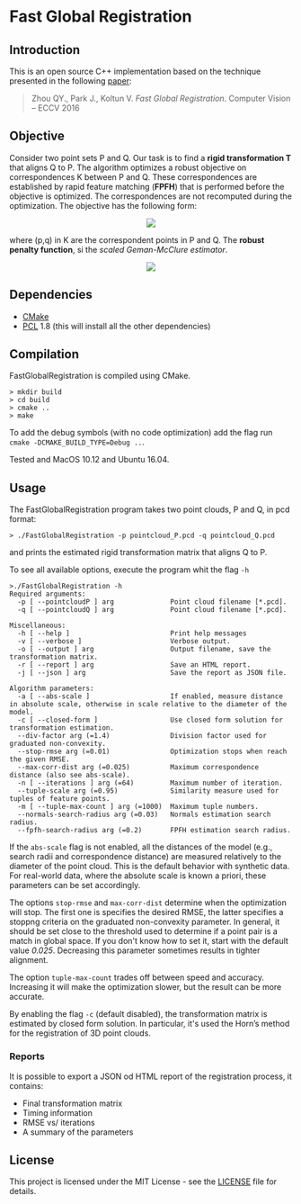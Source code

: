 # Fast Global Registration

## Introduction

This is an open source C++ implementation based on the technique presented in the following [paper](https://doi.org/10.1007/978-3-319-46475-6_47):

> Zhou QY., Park J., Koltun V. *Fast Global Registration*. Computer Vision – ECCV 2016

## Objective
Consider two point sets P and Q. Our task is to find a **rigid transformation T** that aligns Q to P. The algorithm optimizes a robust objective on correspondences K between P and Q. These correspondences are established by rapid feature matching (**FPFH**) that is performed before the objective is optimized. The correspondences are not recomputed during the optimization. The objective has the following form:

<p align="center">
<img src="http://latex.codecogs.com/svg.latex?E%28%5Cbm%7BT%7D%29%3D%5Csum_%7B%28p%2Cq%29%5Cin%5Cmathcal%7BK%7D%7D%5Crho%28%7B%5Cnorm%7Bq-%5Cbm%7BT%7Dp%7D%7D%29">
</p>

where (p,q) in K are the correspondent points in P and Q. The **robust penalty function**, si the _scaled Geman-McClure estimator_.

<p align="center">
<img src="http://latex.codecogs.com/svg.latex?%5Crho%28x%29%3D%5Cfrac%7B%5Cmu%20x%5E2%7D%7B%5Cmu%2Bx%5E2%7D">
</p>

## Dependencies
* [CMake](https://cmake.org/)
* [PCL](http://pointclouds.org) 1.8 (this will install all the other dependencies)


## Compilation

FastGlobalRegistration is compiled using CMake. 

```
> mkdir build
> cd build
> cmake ..
> make
```

To add the debug symbols (with no code optimization) add the flag run `cmake -DCMAKE_BUILD_TYPE=Debug ..`.

Tested and MacOS 10.12 and Ubuntu 16.04.


## Usage

The FastGlobalRegistration program takes two point clouds, P and Q, in pcd format:

```
> ./FastGlobalRegistration -p pointcloud_P.pcd -q pointcloud_Q.pcd
```

and prints the estimated rigid transformation matrix that aligns Q to P.

To see all available options, execute the program whit the flag `-h` 

```
>./FastGlobalRegistration -h
Required arguments:
  -p [ --pointcloudP ] arg              Point cloud filename [*.pcd].
  -q [ --pointcloudQ ] arg              Point cloud filename [*.pcd].

Miscellaneous:
  -h [ --help ]                         Print help messages
  -v [ --verbose ]                      Verbose output.
  -o [ --output ] arg                   Output filename, save the transformation matrix.
  -r [ --report ] arg                   Save an HTML report.
  -j [ --json ] arg                     Save the report as JSON file.

Algorithm parameters:
  -a [ --abs-scale ]                    If enabled, measure distance in absolute scale, otherwise in scale relative to the diameter of the model.
  -c [ --closed-form ]                  Use closed form solution for transformation estimation.
  --div-factor arg (=1.4)               Division factor used for graduated non-convexity.
  --stop-rmse arg (=0.01)               Optimization stops when reach the given RMSE.
  --max-corr-dist arg (=0.025)          Maximum correspondence distance (also see abs-scale).
  -n [ --iterations ] arg (=64)         Maximum number of iteration.
  --tuple-scale arg (=0.95)             Similarity measure used for tuples of feature points.
  -m [ --tuple-max-count ] arg (=1000)  Maximum tuple numbers.
  --normals-search-radius arg (=0.03)   Normals estimation search radius.
  --fpfh-search-radius arg (=0.2)       FPFH estimation search radius.
```

If the `abs-scale` flag is not enabled, all the distances of the model (e.g., search radii and correspondence distance) are measured relatively to the diameter of the point cloud. This is the default behavior with synthetic data. For real-world data, where the absolute scale is known a priori, these parameters can be set accordingly.

The options `stop-rmse` and `max-corr-dist` determine when the optimization will stop. The first one is specifies the desired RMSE, the latter specifies a stoppng criteria on the graduated non-convexity parameter. In general, it should be set close to the threshold used to determine if a point pair is a match in global space. If you don't know how to set it, start with the default value _0.025_. Decreasing this parameter sometimes results in tighter alignment.

The option `tuple-max-count` trades off between speed and accuracy. Increasing it will make the optimization slower, but the result can be more accurate.

By enabling the flag `-c` (default disabled), the transformation matrix is estimated by closed form solution. In particular, it's used the Horn’s method for the registration of 3D point clouds.

### Reports
It is possible to export a JSON od HTML report of the registration process, it contains:

* Final transformation matrix
* Timing information
* RMSE vs/ iterations
* A summary of the parameters

## License

This project is licensed under the MIT License - see the [LICENSE](LICENSE.md) file for details.

